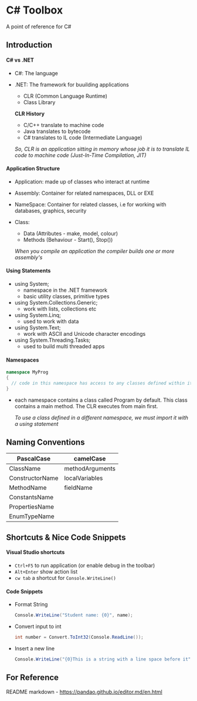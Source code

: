 # C# Toolbox 
A point of reference for C#

## Introduction
#### C# vs .NET
- C#: The language
- .NET: The framework for buuilding applications
  - CLR (Common Language Runtime)
  - Class Library
  
  __CLR History__
    - C/C++ translate to machine code
    - Java translates to bytecode
    - C# translates to IL code (Intermediate Language)
    
    _So, CLR is an application sitting in memory whose job it is to translate IL code to machine code (Just-In-Time Compilation, JIT)_
    
#### Application Structure
- Application: made up of classes who interact at runtime
- Assembly: Container for related namespaces, DLL or EXE
- NameSpace: Container for related classes, i.e for working with databases, graphics, security
- Class: 
  - Data (Attributes - make, model, colour)
  - Methods (Behaviour - Start(), Stop())
  
  _When you compile an application the compiler builds one or more assembly's_

#### Using Statements
- using System; 
  - namespace in the .NET framework
  - basic utility classes, primitive types
- using System.Collections.Generic;
  - work with lists, collections etc
- using System.Linq;
  - used to work with data
- using System.Text;
  - work with ASCII and Unicode character encodings
- using System.Threading.Tasks;
  - used to build multi threaded apps
  
#### Namespaces
```cs
namespace MyProg
{
  // code in this namespace has access to any classes defined within it
}
```
- each namespace contains a class called Program by default. This class contains a main method.
The CLR executes from main first.

  _To use a class defined in a different namespace, we must import it with a using statement_

## Naming Conventions
|PascalCase|camelCase|
| -------------| -------------|
|ClassName|methodArguments|
|ConstructorName|localVariables|
|MethodName|fieldName|
|ConstantsName||
|PropertiesName||
|EnumTypeName||  

## Shortcuts & Nice Code Snippets
#### Visual Studio shortcuts
- `Ctrl+F5` to run application (or enable debug in the toolbar)
- `Alt+Enter` show action list
- `cw tab` a shortcut for `Console.WriteLine()`
 
#### Code Snippets
- Format String
  ```cs
  Console.WriteLine("Student name: {0}", name);
  ```
- Convert input to int
  ```cs
  int number = Convert.ToInt32(Console.ReadLine());
  ```
- Insert a new line
  ```cs
  Console.WriteLine("{0}This is a string with a line space before it", Environment.NewLine);
  ```


## For Reference
README markdown - https://pandao.github.io/editor.md/en.html
